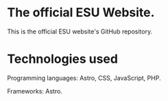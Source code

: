 # The official ESU Website.

This is the official ESU website's GitHub repository.

# Technologies used

Programming languages: Astro, CSS, JavaScript, PHP.

Frameworks: Astro.